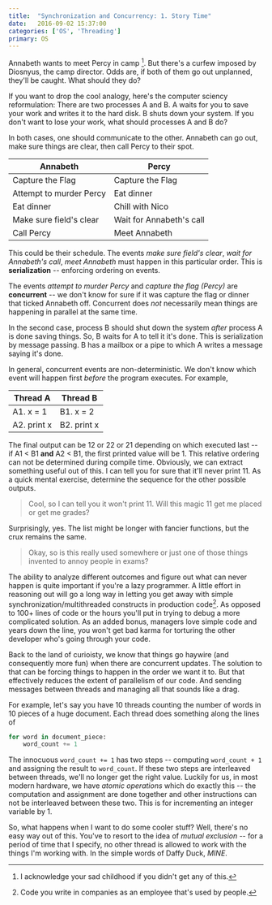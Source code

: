 ```yaml
---
title:  "Synchronization and Concurrency: 1. Story Time"
date:   2016-09-02 15:37:00
categories: ['OS', 'Threading']
primary: OS
---
```


Annabeth wants to meet Percy in camp [^1]. But there's a curfew imposed by Diosnyus, the camp director. Odds are, if both of them go out unplanned, they'll be caught. What should they do?

If you want to drop the cool analogy, here's the computer sciency reformulation: There are two processes A and B. A waits for you to save your work and writes it to the hard disk. B shuts down your system. If you don't want to lose your work, what should processes A and B do?

In both cases, one should communicate to the other. Annabeth can go out, make sure things are clear, then call Percy to their spot. 

| Annabeth | Percy |
| - | - |
| Capture the Flag | Capture the Flag |
| Attempt to murder Percy | Eat dinner |
| Eat dinner | Chill with Nico |
| Make sure field's clear | Wait for Annabeth's call |
| Call Percy | Meet Annabeth|

This could be their schedule. The events _make sure field's clear_, _wait for Annabeth's call_, _meet Annabeth_ must happen in this particular order. This is __serialization__ -- enforcing ordering on events.

The events _attempt to murder Percy_ and _capture the flag (Percy)_ are __concurrent__ -- we don't know for sure if it was capture the flag or dinner that ticked Annabeth off. Concurrent does *not* necessarily mean things are happening in parallel at the same time. 

In the second case, process B should shut down the system _after_ process A is done saving things. So, B waits for A to tell it it's done. This is serialization by message passing. B has a mailbox or a pipe to which A writes a message saying it's done.

In general, concurrent events are non-deterministic. We don't know which event will happen first _before_ the program executes. For example,

| Thread A | Thread B |
| - | - |
| A1. x = 1 | B1. x = 2|
| A2. print x| B2. print x|

The final output can be 12 or 22 or 21 depending on which executed last -- if A1 < B1 __and__ A2 < B1, the first printed value will be 1. This relative ordering can not be determined during compile time. Obviously, we can extract something useful out of this. I can tell you for sure that it'll never print 11. As a quick mental exercise, determine the sequence for the other possible outputs.  

> Cool, so I can tell you it won't print 11. Will this magic 11 get me placed or get me grades?

Surprisingly, yes. The list might be longer with fancier functions, but the crux remains the same. 

> Okay, so is this really used somewhere or just one of those things invented to annoy people in exams?

The ability to analyze different outcomes and figure out what can never happen is quite important if you're a lazy programmer. A little effort in reasoning out will go a long way in letting you get away with simple synchronization/multithreaded constructs in production code[^2]. As opposed to 100+ lines of code or the hours you'll put in trying to debug a more complicated solution. As an added bonus, managers love simple code and years down the line, you won't get bad karma for torturing the other developer who's going through your code.

Back to the land of curioisty, we know that things go haywire (and consequently more fun) when there are concurrent updates. The solution to that can be forcing things to happen in the order we want it to. But that effectively reduces the extent of parallelism of our code. And sending messages between threads and managing all that sounds like a drag.

For example, let's say you have 10 threads counting the number of words in 10 pieces of a huge document. Each thread does something along the lines of 

``` python
for word in document_piece:
	word_count += 1
```

The innocuous `word_count += 1` has two steps -- computing `word_count + 1` and assigning the result to `word_count`. If these two steps are interleaved between threads, we'll no longer get the right value. Luckily for us, in most modern hardware, we have _atomic operations_ which do exactly this -- the computation and assignment are done together and other instructions can not be interleaved between these two. This is for incrementing an integer variable by 1.

So, what happens when I want to do some cooler stuff? Well, there's no easy way out of this. You've to resort to the idea of *mutual exclusion* -- for a period of time that I specify, no other thread is allowed to work with the things I'm working with. In the simple words of Daffy Duck, _MINE_.

[^1]: I acknowledge your sad childhood if you didn't get any of this. 

[^2]: Code you write in companies as an employee that's used by people.